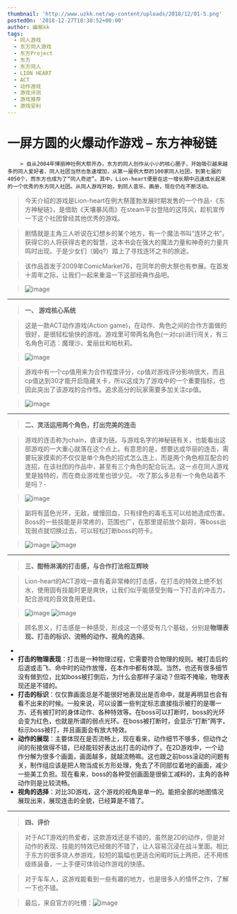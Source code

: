 ```yaml
---
thumbnail: 'http://www.uzkk.net/wp-content/uploads/2018/12/01-5.png'
postedOn: '2018-12-27T18:38:52+00:00'
author: 幽紫kk
tags:
  - 同人游戏
  - 东方同人游戏
  - 东方Project
  - 东方
  - 东方同人
  - LION HEART
  - ACT
  - 动作游戏
  - 游戏评测
  - 游戏推荐
  - 游戏安利
---
```


# 一屏方圆的火爆动作游戏 – 东方神秘链

		> 自从2004年博丽神社例大祭开办，东方的同人创作从小小的核心圈子，开始吸引越来越多的同人爱好者，同人社团当然也急速增加，从第一届例大祭的100家同人社团，到第七届的4050个，而东方也成为了“同人奇迹”。其中，Lion-heart便是在这一增长期中迅速成长起来的一个优秀的东方同人社团。从同人游戏开始，到同人音乐、画册，现在仍在不断活动。

> 今天介绍的游戏是Lion-heart在例大祭蓬勃发展时期发售的一个作品-《东方神秘链》，是借助《天壤暴风雨》在steam平台登陆的这阵风，趁机宣传一下这个社团曾经其他优秀的游戏。

> 

> 剧情就是主角三人听说在幻想乡的某个地方，有一个魔法书叫“连环之书”，获得它的人将获得古老的智慧，这本书会在强大的魔法力量和神奇的力量共鸣时出现。于是少女们（姆q?）踏上了寻找连环之书的旅途。

> 该作品首发于2009年ComicMarket76，在同年的例大祭也有参展。在首发十周年之际，让我们一起来重温一下这部经典作品吧。

> ![image](http://www.uzkk.net/wp-content/uploads/2018/12/02-4.png)

---

> **一、 游戏核心系统**

> 这是一款ACT动作游戏(Action game)，在动作、角色之间的合作方面做的很好，是很轻松愉快的游戏。游戏里可带两名角色(一对cp)进行闯关，有三名角色可选：魔理沙、爱丽丝和帕秋莉。

> ![image](http://www.uzkk.net/wp-content/uploads/2018/12/03-4.png)

> 游戏中有一个cp值用来为合作程度评分，cp值对游戏评分影响很大，而且cp值达到30才能开启隐藏关卡，所以这成为了游戏中的一个重要指标，也因此突出了该游戏的合作性。追求高分的玩家需要多加关注cp值。

> ![image](http://www.uzkk.net/wp-content/uploads/2018/12/04-4.png)

---

> **二、灵活运用两个角色，打出完美的连击**

> 游戏的连击称为chain，直译为链。与游戏名字的神秘链有关，也能看出这部游戏的一大重心就落在这个点上。有意思的是，想要达成华丽的连击，需要玩家摸索的不仅仅是单个角色的招式怎么连上，而是两个角色相互配合的连招，在该社团的作品中，甚至有三个角色的配合玩法。这一点在同人游戏里是独特的，而在商业游戏里也很少见。-吹了那么多总有一个角色站着不是吗？-

> ![image](http://www.uzkk.net/wp-content/uploads/2018/12/PH1.gif)

> 副将有蓝色光环，无敌，缓慢回血，只有绿色的毒毛玉可以给她造成伤害。Boss的一些技能是非常疼的，范围也广，在那里提前放个副将，等boss出现弱点就切换过去，可以轻松打断boss的符卡。

> ![image](http://www.uzkk.net/wp-content/uploads/2018/12/FJ1.gif) ![image](http://www.uzkk.net/wp-content/uploads/2018/12/FJ2.gif)

---

> **三、酣畅淋漓的打击感，与合作打法相互辉映**

> Lion-heart的ACT游戏一直有着非常棒的打击感，在打击的特效上绝不划水，使用固有技能时更是爽快，让我们似乎能感受到每一下打击的冲击力，配合游戏的音效食用更佳。

> ![image](http://www.uzkk.net/wp-content/uploads/2018/12/DJ1.gif) ![image](http://www.uzkk.net/wp-content/uploads/2018/12/DJ2.gif)

> 顾名思义，打击感是一种感受，形成这一个感受有几个基础，分别是**物理表现、打击的标识、流畅的动作、视角的选择**。

- 
- **打击的物理表现**：打击是一种物理过程，它需要符合物理的规则。被打击后的后退或击飞、命中时的动作放慢，在本作中都有体现。当然，也还有很多细节没有做到位，比如boss被打倒后，为什么会那样子滚动？但瑕不掩瑜，物理表现还是不错的。
- **打击的标识**：仅仅靠画面总是不能很好地表现出是否命中，就是再明显也会有看不出来的时候。一般来说，可以设置一些判定标志直接指示被打的是哪一方、还有被打时的身体动作、各种特效等。在boss可以打断时，boss的光环会变为红色，也就是所谓的弱点光环。在boss被打断时，会显示“打断”两字，标示boss被打，并且画面会有放大特效。
- **动作的展现**：主要体现在是否流畅上，现在看来，动作细节不够多，但动作之间的衔接做得不错，已经能较好表达出打击的动作了。在2D游戏中，一个动作分解为很多个画面，画面越多，就越流畅嘛。这也跟之前boss滚动的问题有关，制作组应该是把人物当成长方形处理，免去了不同部位着地的画面，减少一些美工负担。现在看来，boss的各种受创画面是很偷工减料的，主角的各种动作则是比较流畅。
- **视角的选择**：对比3D游戏，这个游戏的视角是单一的。能把全部的地图情况展现出来，展现连击的全貌，已经算是不错了。

---

> **四、评价**

> 对于ACT游戏的热爱者，这款游戏还是不错的，虽然是2D的动作，但是对动作的表现、技能的特效已经做的不错了，让人容易沉浸在战斗里面。相比于东方的很多烧人参游戏，较短的篇幅也更适合闲暇时玩上两把，还不用练级练装备，一上手便可体验动作游戏的快感。

> 对于车车人，这游戏能看到一些有趣的地方，也是很多人的情怀之作，了解一下也不错。

> 最后，来自官方的吐槽：![image](http://www.uzkk.net/wp-content/uploads/2018/12/05-3.png)

	
